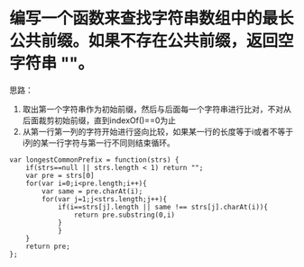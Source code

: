 # 编写一个函数来查找字符串数组中的最长公共前缀。如果不存在公共前缀，返回空字符串 ""。

思路：  

1. 取出第一个字符串作为初始前缀，然后与后面每一个字符串进行比对，不对从后面裁剪初始前缀，直到indexOf()==0为止  
2. 从第一行第一列的字符开始进行竖向比较，如果某一行的长度等于i或者不等于i列的某一行字符与第一行不同则结束循环。

```
var longestCommonPrefix = function(strs) {
	if(strs==null || strs.length < 1) return "";
	var pre = strs[0]
	for(var i=0;i<pre.length;i++){
		var same = pre.charAt(i);
		for(var j=1;j<strs.length;j++){
			if(i==strs[j].length || same !== strs[j].charAt(i)){
				return pre.substring(0,i)
			}
  	 		}
	}
	return pre;
};
```

